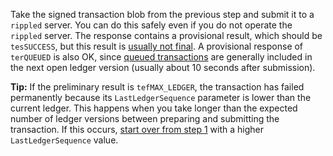 Take the signed transaction blob from the previous step and submit it to a `rippled` server. You can do this safely even if you do not operate the `rippled` server. The response contains a provisional result, which should be `tesSUCCESS`, but this result is [usually not final](finality-of-results.html). A provisional response of `terQUEUED` is also OK, since [queued transactions](transaction-cost.html#queued-transactions) are generally included in the next open ledger version (usually about 10 seconds after submission).

**Tip:** If the preliminary result is `tefMAX_LEDGER`, the transaction has failed permanently because its `LastLedgerSequence` parameter is lower than the current ledger. This happens when you take longer than the expected number of ledger versions between preparing and submitting the transaction. If this occurs, [start over from step 1]({{step_1_link}}) with a higher `LastLedgerSequence` value.
